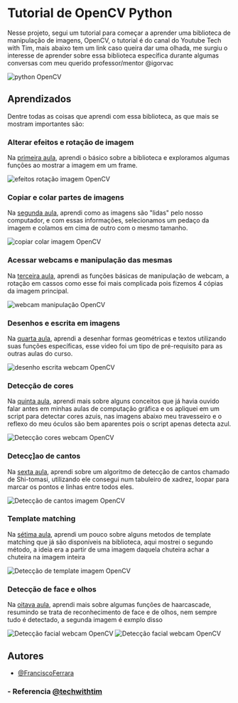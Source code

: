 
# Tutorial de OpenCV Python

Nesse projeto, segui um tutorial para começar a aprender uma biblioteca de manipulação de imagens, OpenCV, o tutorial é do canal do Youtube Tech with Tim, mais abaixo tem um link caso queira dar uma olhada, me surgiu o interesse de aprender sobre essa biblioteca específica durante algumas conversas com meu querido professor/mentor @igorvac

![python OpenCV](https://github.com/FranciscoFerrara/OpenCV-Python-Tim/blob/main/ScreenShots/download.png?raw=true)

## Aprendizados

Dentre todas as coisas que aprendi com essa biblioteca, as que mais se mostram importantes são:
### Alterar efeitos e rotação de imagem
Na [primeira aula](https://www.youtube.com/watch?v=qCR2Weh64h4&list=PLzMcBGfZo4-lUA8uGjeXhBUUzPYc6vZRn&index=1), aprendi o básico sobre a biblioteca e exploramos algumas funções ao mostrar a imagem em um frame.

![efeitos rotação imagem OpenCV](https://github.com/FranciscoFerrara/OpenCV-Python-Tim/blob/main/ScreenShots/Captura%20de%20tela%202023-02-20%20223543.png?raw=true)
### Copiar e colar partes de imagens
Na [segunda aula](https://www.youtube.com/watch?v=wlYPhdTbRmk&list=PLzMcBGfZo4-lUA8uGjeXhBUUzPYc6vZRn&index=3), aprendi como as imagens são "lidas" pelo nosso computador, e com essas informações, selecionamos um pedaço da imagem e colamos em cima de outro com o mesmo tamanho.

![copiar colar imagem OpenCV](https://github.com/FranciscoFerrara/OpenCV-Python-Tim/blob/main/ScreenShots/copiar%20e%20colar%20elemnetos.png?raw=true)
### Acessar webcams e manipulação das mesmas
Na [terceira aula](https://www.youtube.com/watch?v=rKcwcARdg9M&list=PLzMcBGfZo4-lUA8uGjeXhBUUzPYc6vZRn&index=3), aprendi as funções básicas de manipulação de webcam, a rotação em cassos como esse foi mais complicada pois fizemos 4 cópias da imagem principal.

![webcam manipulação OpenCV](https://github.com/FranciscoFerrara/OpenCV-Python-Tim/blob/main/ScreenShots/webcam%20e%20rota%C3%A7%C3%A3o.png?raw=true)
### Desenhos e escrita em imagens
Na [quarta aula](https://www.youtube.com/watch?v=bPSfyK_DJAg&list=PLzMcBGfZo4-lUA8uGjeXhBUUzPYc6vZRn&index=4), aprendi a desenhar formas geométricas e textos utilizando suas funções específicas, esse video foi um tipo de pré-requisito para as outras aulas do curso.

![desenho escrita webcam OpenCV](https://github.com/FranciscoFerrara/OpenCV-Python-Tim/blob/main/ScreenShots/desenho%20e%20escrita.png?raw=true)
### Detecção de cores
Na [quinta aula](https://www.youtube.com/watch?v=ddSo8Nb0mTw&list=PLzMcBGfZo4-lUA8uGjeXhBUUzPYc6vZRn&index=5), aprendi mais sobre alguns conceitos que já havia ouvido falar antes em minhas aulas de computação gráfica e os apliquei em um script para detectar cores azuis, nas imagens abaixo meu travesseiro e o reflexo do meu óculos são bem aparentes pois o script apenas detecta azul.

![Detecção cores webcam OpenCV](https://github.com/FranciscoFerrara/OpenCV-Python-Tim/blob/main/ScreenShots/detec%C3%A7%C3%A3o%20de%20cor.png?raw=true)
### Detecç]ao de cantos
Na [sexta aula](https://www.youtube.com/watch?v=I7lCpTOfxF4&list=PLzMcBGfZo4-lUA8uGjeXhBUUzPYc6vZRn&index=6), aprendi sobre um algoritmo de detecção de cantos chamado de Shi-tomasi, utilizando ele consegui num tabuleiro de xadrez, loopar para marcar os pontos e linhas entre todos eles.

![Detecção de cantos imagem OpenCV](https://github.com/FranciscoFerrara/OpenCV-Python-Tim/blob/main/ScreenShots/detec%C3%A7%C3%A3o%20de%20cantos.png?raw=true)
### Template matching
Na [sétima aula](https://www.youtube.com/watch?v=T-0lZWYWE9Y&list=PLzMcBGfZo4-lUA8uGjeXhBUUzPYc6vZRn&index=7), aprendi um pouco sobre alguns metodos de template matching que já são disponíveis na biblioteca, aqui mostrei o segundo método, a ideia era a partir de uma imagem daquela chuteira achar a chuteira na imagem inteira

![Detecção de template imagem OpenCV](https://github.com/FranciscoFerrara/OpenCV-Python-Tim/blob/main/ScreenShots/template%20macthing.png?raw=true)
### Detecção de face e olhos
Na [oitava aula](https://www.youtube.com/watch?v=mPCZLOVTEc4&list=PLzMcBGfZo4-lUA8uGjeXhBUUzPYc6vZRn&index=8), aprendi mais sobre algumas funções de haarcascade, resumindo se trata de reconhecimento de face e de olhos, nem sempre tudo é detectado, a segunda imagem é exmplo disso

![Detecção facial webcam OpenCV](https://github.com/FranciscoFerrara/OpenCV-Python-Tim/blob/main/ScreenShots/reconhecimento%20facial1.png?raw=true)
![Detecção facial webcam OpenCV](https://github.com/FranciscoFerrara/OpenCV-Python-Tim/blob/main/ScreenShots/reconhecimento%20facial2.png?raw=true)


## Autores

- [@FranciscoFerrara](https://www.github.com/FranciscoFerrara)
### - Referencia [@techwithtim](https://www.github.com/techwithtim)

